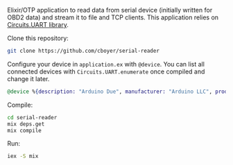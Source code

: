 Elixir/OTP application to read data from serial device (initially written for OBD2 data) and stream it to file and TCP clients. This application relies on [Circuits.UART library](https://hexdocs.pm/circuits_uart/readme.html).


Clone this repository:
```Bash
git clone https://github.com/cboyer/serial-reader
```

Configure your device in `application.ex` with `@device`.
You can list all connected devices with `Circuits.UART.enumerate` once compiled and change it later.

```Elixir
@device %{description: "Arduino Due", manufacturer: "Arduino LLC", product_id: 62, vendor_id: 9025}
```

Compile:
```Bash
cd serial-reader
mix deps.get
mix compile
```

Run:
```Bash
iex -S mix
```
